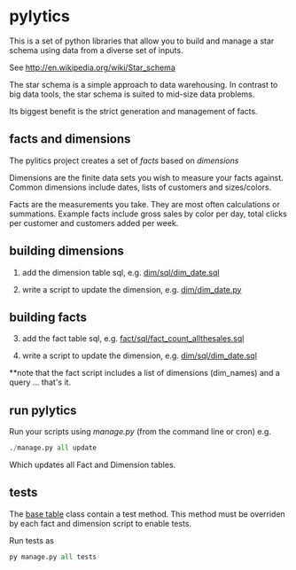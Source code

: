 pylytics
========

This is a set of python libraries that allow you to build and manage a star schema using data from a diverse set of inputs.

See http://en.wikipedia.org/wiki/Star_schema

The star schema is a simple approach to data warehousing.  In contrast to big data tools, the star schema is suited to mid-size data problems.

Its biggest benefit is the strict generation and management of facts.

facts and dimensions
--------------------
The pylitics project creates a set of *facts* based on *dimensions*

Dimensions are the finite data sets you wish to measure your facts against.  Common dimensions include dates, lists of customers and sizes/colors.

Facts are the measurements you take.  They are most often calculations or summations.  Example facts include gross sales by color per day, total clicks per customer and customers added per week.

building dimensions
-------------------
1) add the dimension table sql, e.g. [dim/sql/dim_date.sql](dim/sql/dim_date.sql)

2) write a script to update the dimension, e.g. [dim/dim_date.py](dim/dim_date.py)

building facts
--------------
3) add the fact table sql, e.g. [fact/sql/fact_count_allthesales.sql](fact/sql/fact_count_allthesales.sql)

4) write a script to update the dimension, e.g. [dim/sql/dim_date.sql](dim/sql/dim_date.sql)

**note that the fact script includes a list of dimensions (dim_names) and a query ... that's it.

run pylytics
------------
Run your scripts using *manage.py* (from the command line or cron)
e.g.
``` python
./manage.py all update
```

Which updates all Fact and Dimension tables.

tests
-----
The [base table](library/table.py) class contain a test method.  This method must be overriden by each fact and dimension script to enable tests.

Run tests as
```python
py manage.py all tests
```
